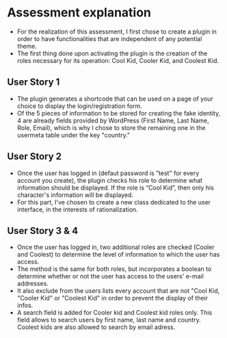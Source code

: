 # Assessment explanation

* For the realization of this assessment, I first chose to create a plugin in order to have functionalities that are independent of any potential theme.
* The first thing done upon activating the plugin is the creation of the roles necessary for its operation: Cool Kid, Cooler Kid, and Coolest Kid.

## User Story 1

* The plugin generates a shortcode that can be used on a page of your choice to display the login/registration form.
* Of the 5 pieces of information to be stored for creating the fake identity, 4 are already fields provided by WordPress (First Name, Last Name, Role, Email), which is why I chose to store the remaining one in the usermeta table under the key "country."

## User Story 2

* Once the user has logged in (defaut password is "test" for every account you create), the plugin checks his role to determine what information should be displayed. If the role is “Cool Kid”, then only his character's information will be displayed.
* For this part, I've chosen to create a new class dedicated to the user interface, in the interests of rationalization.

## User Story 3 & 4

* Once the user has logged in, two additional roles are checked (Cooler and Coolest) to determine the level of information to which the user has access.
* The method is the same for both roles, but incorporates a boolean to determine whether or not the user has access to the users' e-mail addresses.
* It also exclude from the users lists every account that are not "Cool Kid, "Cooler Kid" or "Coolest Kid" in order to prevent the display of their infos.
* A search field is added for Cooler kid and Coolest kid roles only. This field allows to search users by first name, last name and country. Coolest kids are also allowed to search by email adress.

